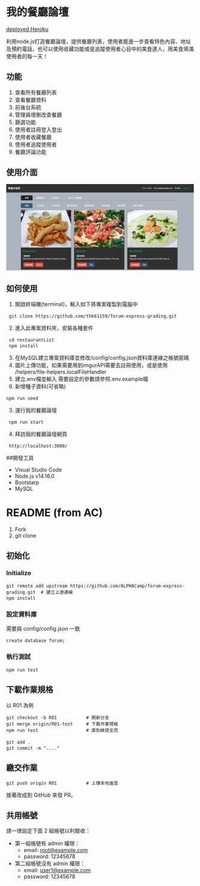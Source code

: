 # 我的餐廳論壇
[deployed Heroku](https://pure-retreat-00432.herokuapp.com/)

利用node.js打造餐廳論壇，提供餐廳列表，使用者能進一步查看特色內容、地址及預約電話，也可以使用收藏功能或是追蹤使用者心目中的美食達人，用美食填滿使用者的每一天！

## 功能
1. 查看所有餐廳列表
2. 查看餐廳資料
3. 前後台系統
4. 管理員增刪改查餐廳
5. 篩選功能
6. 使用者註冊登入登出
7. 使用者收藏餐廳
8. 使用者追蹤使用者
9. 餐廳評論功能

## 使用介面
![alt 使用介面圖示](https://github.com/thk61159/forum-express-grading/blob/main/forum.png?raw=true "我的餐廳論壇使用介面")

## 如何使用
1. 開啟終端機(terminal)，輸入如下將專案複製到電腦中
```shell
 git clone https://github.com/thk61159/forum-express-grading.git
```
2. 進入此專案資料夾，安裝各種套件
```shell
 cd restaurantList
 npm install
```
3. 在MySQL建立專案資料庫並修改/config/config.json資料庫連線之帳號密碼
4. 圖片上傳功能，如果需要用到imgurAPI需要去註冊使用，或是使用 /helpers/file-helpers.localFileHandler
5. 建立.env檔並輸入
需要設定的參數請參照.env.example檔
6. 新增種子資料(可省略)
```shell
npm run seed
```
3. 運行我的餐廳論壇
```shell
 npm run start
```
4. 拜訪我的餐廳論壇網頁
```shell
 http://localhost:3000/
```

##開發工具
* Visual Studio Code 
* Node.js v14.16.0
* Bootstarp
* MySQL


# README (from AC)

1. Fork
2. git clone

## 初始化
### Initialize
```
git remote add upstream https://github.com/ALPHACamp/forum-express-grading.git  # 建立上游連線
npm install
```

### 設定資料庫
需要與 config/config.json 一致

```
create database forum;
```

### 執行測試
```
npm run test
```

## 下載作業規格
以 R01 為例

```
git checkout -b R01           # 開新分支
git merge origin/R01-test     # 下載作業規格
npm run test                  # 直到綠燈全亮

git add .
git commit -m "...."
```

## 繳交作業

```
git push origin R01           # 上傳本地進度
```

接著改成到 GitHub 來發 PR。

## 共用帳號
請一律設定下面 2 組帳號以利驗收：
* 第一組帳號有 admin 權限：
  * email: root@example.com
  * password: 12345678
* 第二組帳號沒有 admin 權限：
  * email: user1@example.com
  * password: 12345678
